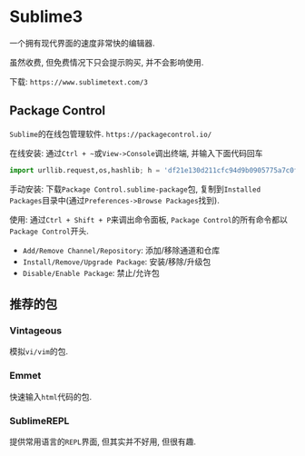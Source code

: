 # Sublime3

一个拥有现代界面的速度非常快的编辑器.

虽然收费, 但免费情况下只会提示购买, 并不会影响使用.

下载: `https://www.sublimetext.com/3`

## Package Control

`Sublime`的在线包管理软件. `https://packagecontrol.io/`

在线安装: 通过`Ctrl + ~`或`View->Console`调出终端, 并输入下面代码回车

```py
import urllib.request,os,hashlib; h = 'df21e130d211cfc94d9b0905775a7c0f' + '1e3d39e33b79698005270310898eea76'; pf = 'Package Control.sublime-package'; ipp = sublime.installed_packages_path(); urllib.request.install_opener( urllib.request.build_opener( urllib.request.ProxyHandler()) ); by = urllib.request.urlopen( 'http://packagecontrol.io/' + pf.replace(' ', '%20')).read(); dh = hashlib.sha256(by).hexdigest(); print('Error validating download (got %s instead of %s), please try manual install' % (dh, h)) if dh != h else open(os.path.join( ipp, pf), 'wb' ).write(by)
```

手动安装: 下载`Package Control.sublime-package`包, 复制到`Installed Packages`目录中(通过`Preferences->Browse Packages`找到).

使用: 通过`Ctrl + Shift + P`来调出命令面板, `Package Control`的所有命令都以`Package Control`开头. 

* `Add/Remove Channel/Repository`: 添加/移除通道和仓库
* `Install/Remove/Upgrade Package`: 安装/移除/升级包
* `Disable/Enable Package`: 禁止/允许包

## 推荐的包

### Vintageous

模拟`vi/vim`的包.

### Emmet

快速输入`html`代码的包.

### SublimeREPL

提供常用语言的`REPL`界面, 但其实并不好用, 但很有趣.

